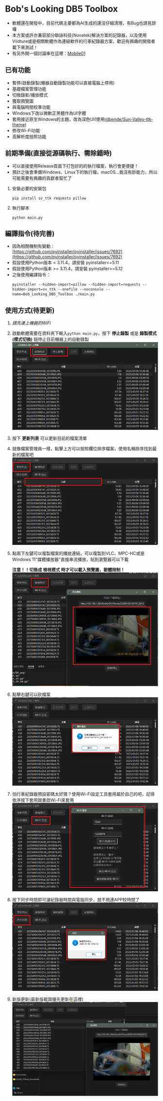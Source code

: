 # Bob's Looking DB5 Toolbox
* 軟體還在開發中，目前代碼主要都為AI生成的還沒仔細清理，有Bug也請見諒囉  
* 本方案或許亦兼容部分聯詠科技(Novatek)解決方案的記錄器，以及使用Viidture或是相關軟體作為連結軟件的行車紀錄器方案，歡迎有興趣的開發者載下來測試！  
* 有另外開一個討論串在這裡：[Mobile01](https://www.mobile01.com/topicdetail.php?f=671&t=7046620&p=1#90902218)  
## 已有功能
* 暫停/啟動錄製(機器自動錄製功能可以直接電腦上停用)
* 基礎檔案管理功能
* 切換錄影/播放模式
* 獲取預覽圖
* 與電腦時間校準功能
* Windows下改以微軟正黑體作為UI字體
* 套用接近原生Windows的主題，改為深色UI(使用[rdbende/Sun-Valley-ttk-theme](https://github.com/rdbende/Sun-Valley-ttk-theme))
* 修改Wi-Fi功能
* 高解析度拍照功能
## 前期準備(直接從源碼執行、需除錯時)
*  可以直接使用Release頁面下打包好的的執行檔案，執行會更便捷！
*  預計之後會準備Windows、Linux下的執行檔，macOS...我沒有鈔能力，所以可能需要有興趣的貢獻者幫忙了
1. 安裝必要的安裝包
   ```
   pip install sv_ttk requests pillow
   ```
2. 執行腳本
   ```
   python main.py
   ```
## 編譯指令(待完善)
* 因為相關機制有變動：[https://github.com/pyinstaller/pyinstaller/issues/7692](https://github.com/pyinstaller/pyinstaller/issues/7692)
*  假設使用Python版本 < 3.11.4，請安裝 pyinstaller<=5.11
*  假設使用Python版本 >= 3.11.4，請安裝 pyinstaller>=5.12
*  之後使用編譯指令：
   ```
   pyinstaller --hidden-import=pillow --hidden-import=requests --hidden-import=sv_ttk --onefile --noconsole --name=Bob_Looking_DB5_Toolbox ./main.py
   ```
## 使用方式(待更新)
1. *請先連上機器的WiFi*
2. 啟動軟體需要在資料夾下輸入`python main.py`，按下 **停止錄製** 或是 **錄製模式(模式切換)** 鈕停止目前機器上的自動錄製
   ![01](captures/01.png)
3. 按下 **更新列表** 可以更新目前的檔案清單
4. 就像檔案管理員一樣，點擊上方可以按照欄位排序檔案，使用名稱排序找到最新的檔案吧
   ![02](captures/02.png)
5. 點兩下左鍵可以複製檔案的播放連結，可以複製到VLC、MPC-HC或是Windows 11"媒體播放器"直接串流播放，貼到瀏覽器可以下載  
     
   **注意！！切換成 檢視模式 時才可以載入預覽圖，韌體限制！**
   ![03](captures/03.png)
6. 點擊右鍵可以砍檔案
   ![04](captures/04.png)
7. 怕行車紀錄器預設密碼太好猜？使用Wi-Fi設定工具套用屬於自己的吧，記得依序按下套用跟重啟Wi-Fi來套用
   ![06](captures/06.png)
8. 按下同步時間即可讓紀錄器時間與電腦同步，就不用連APP校時間了
   ![07](captures/07.png)
10. 新版更新(最新版截圖優先更新在這裡)
   ![05](captures/05.png)